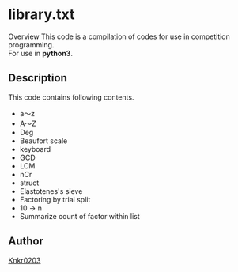 library.txt
====

Overview
This code is a compilation of codes for use in competition programming.<br>
For use in **python3**.

## Description
This code contains following contents.
- a〜z
- A〜Z
- Deg
- Beaufort scale
- keyboard
- GCD
- LCM
- nCr
- struct
- Elastotenes's sieve
- Factoring by trial split
- 10 -> n
- Summarize count of factor within list

## Author
[Knkr0203](https://github.com/Knkr0203)